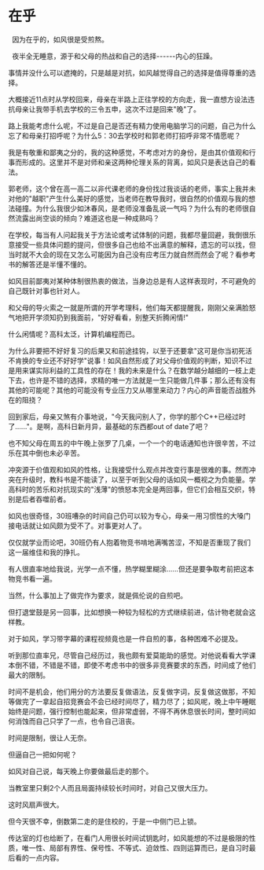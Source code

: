 # 在乎

  因为在乎的，如风很是受煎熬。

  夜半全无睡意，源于和父母的热战和自己的选择------内心的狂躁。

事情并没什么可以遮掩的，只是越是对抗，如风越觉得自己的选择是值得尊重的选择。

大概接近11点时从学校回来，母亲在半路上正往学校的方向走，我一直想方设法违抗母亲让我带手机去学校的三令五申，这次不过是回来"晚"了。

路上我能考虑什么呢，不过是自己是否还有精力使用电脑学习的问题，自己为什么忘了和母亲打招呼呢？为什么5：30去学校时和郭老师打招呼非常不情愿呢？

我是有敬重和鄙夷之分的，我的这种感觉，不考虑对方的身份，是由其价值观和行事而形成的。这里并不是对师和亲这两种伦理关系的背离，如风只是表达自己的看法。

郭老师，这个曾在高一高二以非代课老师的身份找过我谈话的老师，事实上我并未对他的"越职"产生什么美好的感觉，当老师在教导我时，很自然的价值观与我的想法碰撞。为什么我很少如沐春风，是老师没准备乱说一气吗？为什么有的老师很自然流露出尚空谈的倾向？难道这也是一种成熟吗？

在学校，每当有人问起我关于方法论或考试体制的问题，我都尽量回避，我倒很乐意接受一些具体问题的提问，但很多自己也给不出满意的解释，遗忘的可以找，但当时就不大会的现在又怎么可能因为自己没有应考压力就自然而然会了呢？看参考书的解答还是半懂不懂的。

如风目前鄙夷对某种体制很热衷的做法，当身边总是有人这样表现时，不可避免的自己既针对事也针对人。

和父母的导火索之一就是所谓的开学考理科，他们每天都提醒我，刚刚父亲满脸怒气地把开学须知扔到我面前，"好好看看，别整天折腾闲情!"

什么闲情呢？高科太泛，计算机编程而已。

为什么非要把不好好复习的后果又和前途挂钩，以至于还要拿"这可是你当初死活不肯换的专业还不好好学"说事！如风自然形成了对父母价值观的判断，知识不过是用来谋实际利益的工具性的存在！我的未来是什么？在数学越分越细的一枝上走下去，也许是不错的选择，求精的唯一方法就是一生只能做几件事；那么还有没有其他的可能呢？其他的可能没有专业压力又从哪里来动力？内心的声音能否战胜外在的阻挠？

回到家后，母亲又煞有介事地说，"今天我问别人了，你学的那个C++已经过时了......"。是啊，高科日新月异，最基础的东西都out
of date了吧？

也不知父母在周五的中午晚上张罗了几桌，一个一个的电话通知也许很辛苦，不过乐在其中倒也未必辛苦。

冲突源于价值观和如风的性格，让我接受什么观点并改变行事是很难的事。然而冲突在升级时，教科书是不能读了，以至于听到父母的话如风一概视之为负能量。学高科时的苦乐和对抗现实的"浅薄"的愤怒本完全是两回事，但它们会相互交织，特别是后者吞噬前者。

如风也很奇怪，30班嘈杂的时间自己仍可以较为专心，母亲一用习惯性的大嗓门接电话就让如风颇为受不了。对事更对人了。

仅仅就学业而论吧，30班仍有人抱着物竞书啃地满嘴苦涩，不知是否重现了我们这一届维佳和我的挣扎。

有人很直率地给我说，光学一点不懂，热学糊里糊涂......但还是要争取考前把这本物竞书看一遍。

当然，什么事加上了做完作为要求，就是佩伦说的自煎吧。

但打退堂鼓是另一回事，比如想换一种较为轻松的方式继续前进，估计物老就会这样教。

对于如风，学习带字幕的课程视频竟也是一件自煎的事，各种困难不必提及。

听到那位直率兄，尽管自己经历过，我也颇有爱莫能助的感觉。对他说看看大学课本倒不错，不错是不错，即使不考虑书中的很多非竞赛要求的东西，时间成了他们最大的限制。

时间不是机会，他们用分的方法要反复做语法，反复做字词，反复做这做那，不知等做完了一拿起自招竞赛会不会已经时间尽了，精力尽了；如风呢，晚上中午睡眠始终是问题，强行控制也能起来，但非常虚弱，不得不再休息很长时间，整时间如何消蚀而自己只学了一点，也令自己沮丧。

时间是限制，很让人无奈。

但逼自己一把如何呢？

如风对自己说，每天晚上你要做最后走的那个。

当教室里只剩2个人而且局面持续较长时间时，对自己又很大压力。

这时风扇声很大。

但今天很不幸，倒数第二走的是住校的，于是一中侧门已上锁。

传达室的灯也给断了，在看门人用很长时间试钥匙时，如风能想的不过是极限的性质，唯一性、局部有界性、保号性、不等式、迫敛性、四则运算而已，是自习时最后看的一点内容。
